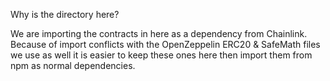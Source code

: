 Why is the directory here?

We are importing the contracts in here as a dependency from Chainlink. Because of import conflicts with the OpenZeppelin ERC20 & SafeMath files we use as well it is easier to keep these ones here then import them from npm as normal dependencies.
